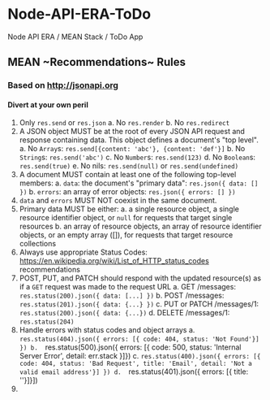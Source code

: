 # Node-API-ERA-ToDo
Node API ERA / MEAN Stack / ToDo App

## MEAN ~Recommendations~ Rules
### Based on http://jsonapi.org
#### Divert at your own peril

1.  Only `res.send` or `res.json`
    a.  No `res.render`
    b.  No `res.redirect`
1.  A JSON object MUST be at the root of every JSON API request and response
    containing data. This object defines a document's "top level".
    a.  No `Array`s: `res.send[{content: 'abc'}, {content: 'def'}]`
    b.  No `String`s: `res.send('abc')`
    c.  No `Number`s: `res.send(123)`
    d.  No `Boolean`s: `res.send(true)`
    e.  No nils: `res.send(null)` or `res.send(undefined)`
1.  A document MUST contain at least one of the following top-level members:
    a. `data`: the document's "primary data": `res.json({ data: [] })`
    b. `errors`: an array of error objects: `res.json({ errors: [] })`
1.  `data` and `errors` MUST NOT coexist in the same document.
1.  Primary data MUST be either:
    a.  a single resource object, a single resource identifier object, or
        `null` for requests that target single resources
    b.  an array of resource objects, an array of resource identifier objects,
        or an empty array ([]), for requests that target resource collections
1.  Always use appropriate Status Codes: https://en.wikipedia.org/wiki/List_of_HTTP_status_codes recommendations
1.  POST, PUT, and PATCH should respond with the updated resource(s) as if a `GET` request was made to the request URL
    a. GET /messages: `res.status(200).json({ data: [...] })`
    b. POST /messages: `res.status(201).json({ data: {...} })`
    c. PUT or PATCH /messages/1: `res.status(200).json({ data: {...})`
    d. DELETE /messages/1: `res.status(204)`
1.  Handle errors with status codes and object arrays
    a.  `res.status(404).json({ errors: [{ code: 404, status: 'Not Found'}] })
    b.  `res.status(500).json({ errors: [{ code: 500, status: 'Internal Server Error', detail: err.stack }]})
    c.  `res.status(400).json({ errors: [{ code: 404, status: 'Bad Request', title: 'Email', detail: 'Not a valid email address'}] })
    d.  `res.status(401).json({ errors: [{ title: ''}]}])
1.  
